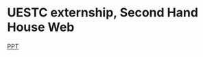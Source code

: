 # UESTC externship, Second Hand House Web

[PPT](https://github.com/qiyunlu/UESTC.externship.secondHandHouseWeb/raw/master/易居网站平台.pptx)
